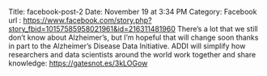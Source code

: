 Title: facebook-post-2
Date: November 19 at 3:34 PM
Category: Facebook
url : https://www.facebook.com/story.php?story_fbid=10157585958021961&id=216311481960
There’s a lot that we still don’t know about Alzheimer’s, but I’m hopeful that will change soon thanks in part to the Alzheimer’s Disease Data Initiative. ADDI will simplify how researchers and data scientists around the world work together and share knowledge: https://gatesnot.es/3kLOGow